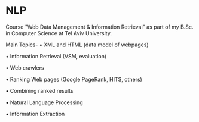 # NLP

Course "Web Data Management & Information Retrieval" as part of my B.Sc. in Computer Science at Tel Aviv University.

Main Topics-
• XML and HTML (data model of webpages)

• Information Retrieval (VSM, evaluation)

• Web crawlers

• Ranking Web pages (Google PageRank, HITS, others)

• Combining ranked results

• Natural Language Processing

• Information Extraction
